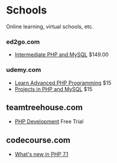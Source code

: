 # Schools

Online learning, virtual schools, etc.

### ed2go.com
* [Intermediate PHP and MySQL](https://www.ed2go.com/online-courses/php-mysql-intermediate?tab=detail) $149.00

### udemy.com
* [Learn Advanced PHP Programming](https://www.udemy.com/learn-advanced-php-programming/) $15
* [Projects in PHP and MySQL](https://www.udemy.com/the-complete-web-development-course-learn-by-building-apps/) $15

## teamtreehouse.com
* [PHP Development](https://teamtreehouse.com/tracks/php-development) Free Trial

## codecourse.com
* [What's new in PHP 7.1](https://www.codecourse.com/lessons/php-71)